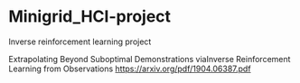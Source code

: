 # Minigrid_HCI-project
Inverse reinforcement learning project

Extrapolating Beyond Suboptimal Demonstrations viaInverse Reinforcement Learning from Observations
https://arxiv.org/pdf/1904.06387.pdf
